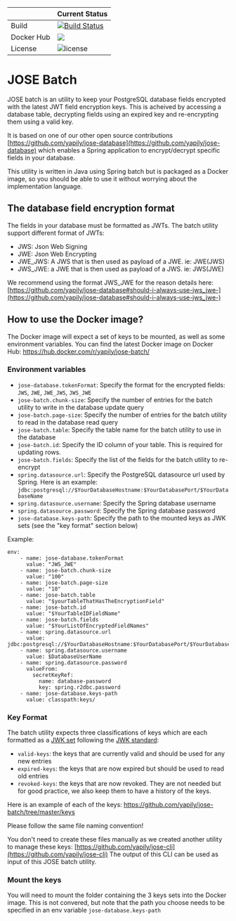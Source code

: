 | |Current Status|
|---|---|
|Build|[![Build Status](https://img.shields.io/endpoint.svg?url=https%3A%2F%2Factions-badge.atrox.dev%2Fyapily%2Fjose-batch%2Fbadge%3Fref%3Dmaster&style=flat)](https://actions-badge.atrox.dev/yapily/jose-batch/goto?ref=master)|
|Docker Hub|[![](https://images.microbadger.com/badges/version/yapily/jose-batch.svg)](https://microbadger.com/images/yapily/jose-batch "Get your own version badge on microbadger.com")|
|License|![license](https://img.shields.io/github/license/yapily/jose-batch)|

# JOSE Batch

JOSE batch is an utility to keep your PostgreSQL database fields encrypted with the latest JWT field encryption keys. This is acheived by accessing a database table, decrypting fields using an expired key and re-encrypting them using a valid key.


It is based on one of our other open source contributions [https://github.com/yapily/jose-database](https://github.com/yapily/jose-database) which enables a Spring application to encrypt/decrypt specific fields in your database.

This utility is written in Java using Spring batch but is packaged as a Docker image, so you should be able to use it without worrying about the implementation language.

## The database field encryption format

The fields in your database must be formatted as JWTs. The batch utility support different format of JWTs:

- JWS: Json Web Signing
- JWE: Json Web Encrypting 
- JWE_JWS: A JWS that is then used as payload of a JWE. ie: JWE(JWS)
- JWS_JWE: a JWE that is then used as payload of a JWS. ie: JWS(JWE)

We recommend using the format JWS_JWE for the reason details here: [https://github.com/yapily/jose-database#should-i-always-use-jws_jwe-](https://github.com/yapily/jose-database#should-i-always-use-jws_jwe-)

## How to use the Docker image?

The Docker image will expect a set of keys to be mounted, as well as some environment variables.
You can find the latest Docker image on Docker Hub: https://hub.docker.com/r/yapily/jose-batch/

### Environment variables


- `jose-database.tokenFormat`: Specify the format for the encrypted fields: `JWS`, `JWE`, `JWE_JWS`, `JWS_JWE`
- `jose-batch.chunk-size`: Specify the number of entries for the batch utility to write in the database update query
- `jose-batch.page-size`: Specify the number of entries for the batch utility to read in the database read query
- `jose-batch.table`: Specify the table name for the batch utility to use in the database
- `jose-batch.id`: Specify the ID column of your table. This is required for updating rows.
- `jose-batch.fields`: Specify the list of the fields for the batch utility to re-encrypt
- `spring.datasource.url`: Specify the PostgreSQL datasource url used by Spring. Here is an example: `jdbc:postgresql://$YourDatabaseHostname:$YourDatabasePort/$YourDatabaseName`
- `spring.datasource.username`: Specify the Spring database username
- `spring.datasource.password`: Specify the Spring database password
- `jose-database.keys-path`: Specify the path to the mounted keys as JWK sets (see the "key format" section below)

Example:

```
env:
    - name: jose-database.tokenFormat
      value: "JWS_JWE"
    - name: jose-batch.chunk-size
      value: "100"
    - name: jose-batch.page-size
      value: "10"
    - name: jose-batch.table
      value: "$yourTableThatHasTheEncryptionField"
    - name: jose-batch.id
      value: "$YourTableIDFieldName"
    - name: jose-batch.fields
      value: "$YourListOfEncryptedFieldNames"
    - name: spring.datasource.url
      value: jdbc:postgresql://$YourDatabaseHostname:$YourDatabasePort/$YourDatabaseName
    - name: spring.datasource.username
      value: $DatabaseUserName
    - name: spring.datasource.password
      valueFrom:
        secretKeyRef:
          name: database-password
          key: spring.r2dbc.password
    - name: jose-database.keys-path
      value: classpath:keys/
```

### Key Format

The batch utility expects three classifications of keys which are each formatted as a [JWK set](https://tools.ietf.org/html/rfc7517#section-5) following the [JWK standard](https://tools.ietf.org/html/rfc7517):
- `valid-keys`: the keys that are currently valid and should be used for any new entries
- `expired-keys`: the keys that are now expired but should be used to read old entries
- `revoked-keys`: the keys that are now revoked. They are not needed but for good practice, we also keep them to have a history of the keys.

Here is an example of each of the keys: https://github.com/yapily/jose-batch/tree/master/keys

Please follow the same file naming convention!

You don't need to create these files manually as we created another utility to manage these keys: [https://github.com/yapily/jose-cli](https://github.com/yapily/jose-cli)
The output of this CLI can be used as input of this JOSE batch utility.

### Mount the keys

You will need to mount the folder containing the 3 keys sets into the Docker image. This is not convered, but note that the path you choose needs to be specified in an env variable `jose-database.keys-path`



